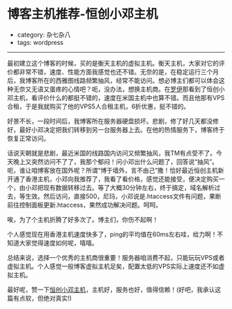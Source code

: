 # 博客主机推荐-恒创小邓主机
- category: 杂七杂八
- tags: wordpress

---

最初建立这个博客的时候，买的是衡天主机的虚拟主机。衡天主机，大家对它的评价都非常不错，速度、性能方面我感觉也还不错。无奈的是，在稳定运行三个月后，我博客所在的西雅图线路频繁抽风，经常不能访问。想必博主们都可以体会这种无奈又无语又蛋疼的心情吧？呃，没办法，想换主机商。在[罗伊](http://dearroy.com)那看到了恒创小邓主机，看评价什么的都挺不错的，速度在米国主机中也算不错。而且他那有VPS合租，于是我就购买了他的VPS5人合租主机，6折优惠，挺不错的。

好景不长，一段时间后，我博客所在服务器硬盘损坏。悲剧，修了好几天都没修好，最好小邓决定把我们转移到另一台服务器上去。在他的热情服务下，博客终于恢复正常访问。

话说天朝就是悲剧，最近米国的线路国内访问又频繁抽风，我TM有点受不了。今天晚上又突然访问不了了，我那个郁闷！问小邓出什么问题了，回答说“抽风”。呃，谁让咱博客放在国外呢？所谓“博于墙外，言不由己”撒！恰好最近恒创主机新开通了香港主机，小邓向我推荐了，我看了看价格，感觉还能接受，便决定购买一个，由小邓把现有数据转移过去。等了大概30分钟左右，终于搞定，域名解析过去，等生效。然后访问，直接500，尼玛，小邓说是.htaccess文件有问题，果断前往控制面板更新.htaccess，果然成功解决问题。呵呵。

唉，为了个主机折腾了好多次了。博主们，你伤不起啊！

个人感觉现在用香港主机速度快多了，ping的平均值在60ms左右哇，给力啊！不知道大家觉得速度如何呢，嘻嘻。

总结来说，选择一个优秀的主机商很重要！服务器咱消费不起，只能玩玩VPS或者虚拟主机。个人感觉一般博客虚拟主机足矣，配置太低的VPS实际上速度还不如虚拟主机。

最好呢，赞一下[恒创小邓主机](http://www.hcunit.com/)，主机好，服务也好，值得信赖！(好吧，我承认这篇有点软，但绝对真实!)